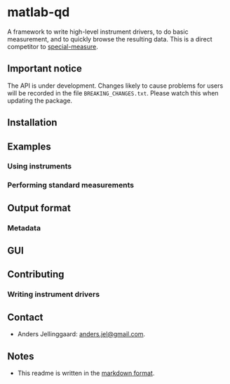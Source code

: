 # matlab-qd

A framework to write high-level instrument drivers, to do basic measurement,
and to quickly browse the resulting data. This is a direct competitor to
[special-measure](https://code.google.com/p/special-measure/).

## Important notice

The API is under development. Changes likely to cause problems for users will
be recorded in the file `BREAKING_CHANGES.txt`. Please watch this when
updating the package.

## Installation

## Examples

### Using instruments

### Performing standard measurements

## Output format

### Metadata

## GUI

## Contributing

### Writing instrument drivers

## Contact
* Anders Jellinggaard: <anders.jel@gmail.com>.

## Notes
* This readme is written in the [markdown
  format](http://daringfireball.net/projects/markdown/syntax).